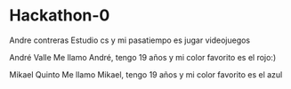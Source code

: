 # Hackathon-0

Andre contreras
Estudio cs y mi pasatiempo es jugar videojuegos

André Valle 
Me llamo André, tengo 19 años y mi color favorito es el rojo:)

Mikael Quinto 
Me llamo Mikael, tengo 19 años y mi color favorito es el azul